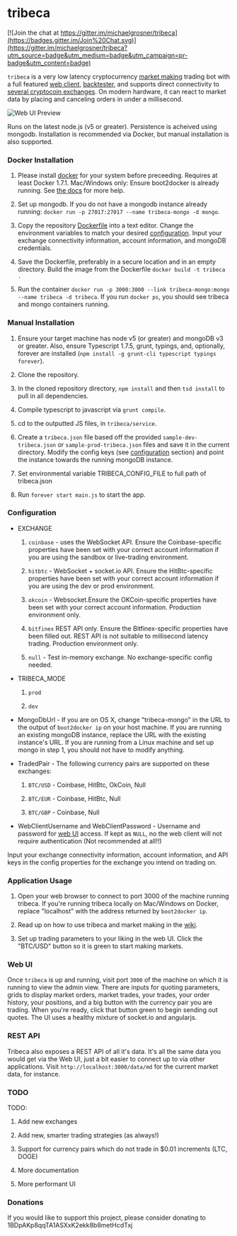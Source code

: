 # tribeca

[![Join the chat at https://gitter.im/michaelgrosner/tribeca](https://badges.gitter.im/Join%20Chat.svg)](https://gitter.im/michaelgrosner/tribeca?utm_source=badge&utm_medium=badge&utm_campaign=pr-badge&utm_content=badge)

`tribeca` is a very low latency cryptocurrency [market making](https://github.com/michaelgrosner/tribeca/wiki#what-is-market-making) trading bot with a full featured [web client](https://github.com/michaelgrosner/tribeca#web-ui), [backtester](https://github.com/michaelgrosner/tribeca/wiki#how-can-i-test-new-trading-strategies), and supports direct connectivity to [several cryptocoin exchanges](https://github.com/michaelgrosner/tribeca#configuration). On modern hardware, it can react to market data by placing and canceling orders in under a millisecond. 

![Web UI Preview](https://raw.githubusercontent.com/michaelgrosner/tribeca/master/docs/web_ui_preview.png)

Runs on the latest node.js (v5 or greater). Persistence is acheived using mongodb. Installation is recommended via Docker, but manual installation is also supported.

### Docker Installation

1. Please install [docker](https://www.docker.com/) for your system before preceeding. Requires at least Docker 1.7.1. Mac/Windows only: Ensure boot2docker is already running. See [the docs](https://docs.docker.com/installation/mac/) for more help.

2. Set up mongodb. If you do not have a mongodb instance already running: `docker run -p 27017:27017 --name tribeca-mongo -d mongo`.

3. Copy the repository [Dockerfile](https://raw.githubusercontent.com/michaelgrosner/tribeca/master/Dockerfile) into a text editor. Change the environment variables to match your desired [configuration](https://github.com/michaelgrosner/tribeca#configuration). Input your exchange connectivity information, account information, and mongoDB credentials.

4. Save the Dockerfile, preferably in a secure location and in an empty directory. Build the image from the Dockerfile `docker build -t tribeca .`

5. Run the container `docker run -p 3000:3000 --link tribeca-mongo:mongo --name tribeca -d tribeca`. If you run `docker ps`, you should see tribeca and mongo containers running.

### Manual Installation

1. Ensure your target machine has node v5 (or greater) and mongoDB v3 or greater. Also, ensure Typescript 1.7.5, grunt, typings, and, optionally, forever are installed (`npm install -g grunt-cli typescript typings forever`).

2. Clone the repository.

3. In the cloned repository directory, `npm install` and then `tsd install` to pull in all dependencies.

4. Compile typescript to javascript via `grunt compile`.

5. cd to the outputted JS files, in `tribeca/service`. 

6. Create a `tribeca.json` file based off the provided `sample-dev-tribeca.json` or `sample-prod-tribeca.json` files and save it in the current directory. Modify the config keys (see [configuration](https://github.com/michaelgrosner/tribeca#configuration) section) and point the instance towards the running mongoDB instance.

7. Set environmental variable TRIBECA_CONFIG_FILE to full path of tribeca.json

8. Run `forever start main.js` to start the app.

### Configuration

  * EXCHANGE
  
    1. `coinbase` - uses the WebSocket API. Ensure the Coinbase-specific properties have been set with your correct account information if you are using the sandbox or live-trading environment.
    
    2. `hitbtc` - WebSocket + socket.io API. Ensure the HitBtc-specific properties have been set with your correct account information if you are using the dev or prod environment.
    
    3. `okcoin` - Websocket.Ensure the OKCoin-specific properties have been set with your correct account information. Production environment only.
    
    4. `bitfinex` REST API only. Ensure the Bitfinex-specific properties have been filled out. REST API is not suitable to millisecond latency trading. Production environment only.
    
    5. `null` - Test in-memory exchange. No exchange-specific config needed.
    
  * TRIBECA_MODE
  
    1. `prod`
    
    2. `dev`
    
  * MongoDbUrl - If you are on OS X, change "tribeca-mongo" in the URL to the output of `boot2docker ip` on your host machine. If you are running an existing mongoDB instance, replace the URL with the existing instance's URL. If you are running from a Linux machine and set up mongo in step 1, you should not have to modify anything.
  
  * TradedPair - The following currency pairs are supported on these exchanges:
  
    1. `BTC/USD` - Coinbase, HitBtc, OkCoin, Null
    
    2. `BTC/EUR` - Coinbase, HitBtc, Null
    
    3. `BTC/GBP` - Coinbase, Null
    
  * WebClientUsername and WebClientPassword - Username and password for [web UI](https://github.com/michaelgrosner/tribeca#web-ui) access. If kept as `NULL`, no the web client will not require authentication (Not recommended at all!!)

Input your exchange connectivity information, account information, and API keys in the config properties for the exchange you intend on trading on.

### Application Usage

1. Open your web browser to connect to port 3000 of the machine running tribeca. If you're running tribeca locally on Mac/Windows on Docker, replace "localhost" with the address returned by `boot2docker ip`.

2. Read up on how to use tribeca and market making in the [wiki](https://github.com/michaelgrosner/tribeca/wiki).

3. Set up trading parameters to your liking in the web UI. Click the "BTC/USD" button so it is green to start making markets.

### Web UI

Once `tribeca` is up and running, visit port `3000` of the machine on which it is running to view the admin view. There are inputs for quoting parameters, grids to display market orders, market trades, your trades, your order history, your positions, and a big button with the currency pair you are trading. When you're ready, click that button green to begin sending out quotes. The UI uses a healthy mixture of socket.io and angularjs.

### REST API

Tribeca also exposes a REST API of all it's data. It's all the same data you would get via the Web UI, just a bit easier to connect up to via other applications. Visit `http://localhost:3000/data/md` for the current market data, for instance.

### TODO

TODO:

1. Add new exchanges

2. Add new, smarter trading strategies (as always!)

3. Support for currency pairs which do not trade in $0.01 increments (LTC, DOGE)

4. More documentation

5. More performant UI

### Donations

If you would like to support this project, please consider donating to 1BDpAKp8qqTA1ASXxK2ekk8b8metHcdTxj
